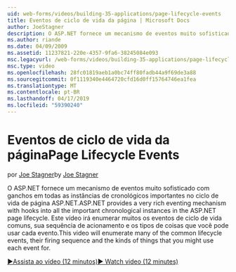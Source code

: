 ```yaml
---
uid: web-forms/videos/building-35-applications/page-lifecycle-events
title: Eventos de ciclo de vida da página | Microsoft Docs
author: JoeStagner
description: O ASP.NET fornece um mecanismo de eventos muito sofisticado com ganchos em todas as instâncias de cronológicos importantes no ciclo de vida de página ASP.NET. Este vídeo irá enum...
ms.author: riande
ms.date: 04/09/2009
ms.assetid: 11237821-220e-4357-9fa6-38245084e093
msc.legacyurl: /web-forms/videos/building-35-applications/page-lifecycle-events
msc.type: video
ms.openlocfilehash: 28fc01819aeb1a0bc74ff80fadb44a9f69de3a88
ms.sourcegitcommit: 0f1119340e4464720cfd16d0ff15764746ea1fea
ms.translationtype: MT
ms.contentlocale: pt-BR
ms.lasthandoff: 04/17/2019
ms.locfileid: "59390240"
---
```

# <a name="page-lifecycle-events"></a><span data-ttu-id="517e8-104">Eventos de ciclo de vida da página</span><span class="sxs-lookup"><span data-stu-id="517e8-104">Page Lifecycle Events</span></span>

<span data-ttu-id="517e8-105">por [Joe Stagner](https://github.com/JoeStagner)</span><span class="sxs-lookup"><span data-stu-id="517e8-105">by [Joe Stagner](https://github.com/JoeStagner)</span></span>

<span data-ttu-id="517e8-106">O ASP.NET fornece um mecanismo de eventos muito sofisticado com ganchos em todas as instâncias de cronológicos importantes no ciclo de vida de página ASP.NET.</span><span class="sxs-lookup"><span data-stu-id="517e8-106">ASP.NET provides a very rich eventing mechanism with hooks into all the important chronological instances in the ASP.NET page lifecycle.</span></span> <span data-ttu-id="517e8-107">Este vídeo irá enumerar muitos os eventos de ciclo de vida comuns, sua sequência de acionamento e os tipos de coisas que você pode usar cada evento.</span><span class="sxs-lookup"><span data-stu-id="517e8-107">This video will enumerate many of the common lifecycle events, their firing sequence and the kinds of things that you might use each event for.</span></span>

[<span data-ttu-id="517e8-108">&#9654;Assista ao vídeo (12 minutos)</span><span class="sxs-lookup"><span data-stu-id="517e8-108">&#9654; Watch video (12 minutes)</span></span>](https://channel9.msdn.com/Blogs/ASP-NET-Site-Videos/page-lifecycle-events)
